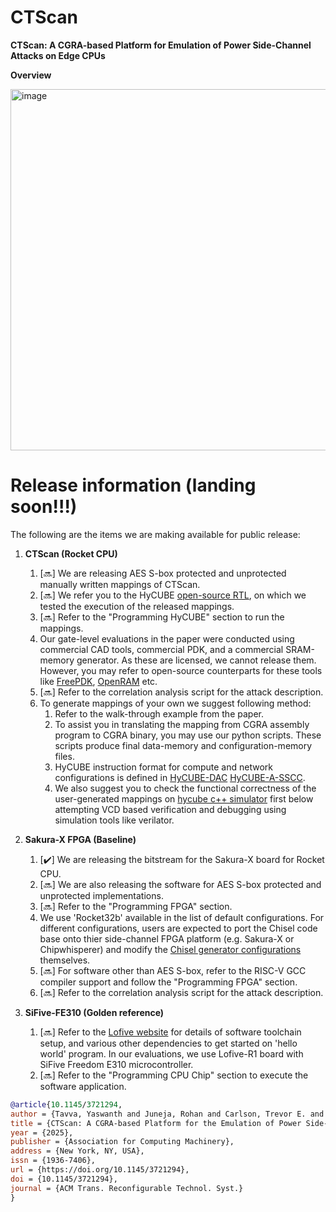 # CTScan
**CTScan: A CGRA-based Platform for Emulation of Power Side-Channel Attacks on Edge CPUs**

**Overview**



<img width="578" alt="image" src="https://github.com/user-attachments/assets/d4e1661b-141e-4af5-bb20-ea502e36bfa5" />


# **Release information (landing soon!!!)**

The following are the items we are making available for public release:

1. **CTScan (Rocket CPU)**  
    1. [🔜] We are releasing AES S-box protected and unprotected manually written mappings of CTScan.  
    2. [🔜] We refer you to the HyCUBE [open-source RTL](https://github.com/ecolab-nus/HyCUBE), on which we tested the execution of the released mappings.  
    3. [🔜] Refer to the "Programming HyCUBE" section to run the mappings.  
    4. Our gate-level evaluations in the paper were conducted using commercial CAD tools, commercial PDK, and a commercial SRAM-memory generator. As these are licensed, we cannot release them. However, you may refer to open-source counterparts for these tools like [FreePDK](https://github.com/mflowgen/freepdk-45nm), [OpenRAM](https://dl.acm.org/doi/10.1145/2966986.2980098) etc.   
    5. [🔜] Refer to the correlation analysis script for the attack description.
    6. To generate mappings of your own we suggest following method:
        1. Refer to the walk-through example from the paper.
        2. To assist you in translating the mapping from CGRA assembly program to CGRA binary, you may use our python scripts. These scripts produce final data-memory and configuration-memory files.
        3. HyCUBE instruction format for compute and network configurations is defined in [HyCUBE-DAC](https://ieeexplore.ieee.org/document/8060417) [HyCUBE-A-SSCC](https://ieeexplore.ieee.org/abstract/document/9056954).
        4. We also suggest you to check the functional correctness of the user-generated mappings on [hycube c++ simulator](https://github.com/ecolab-nus/morpher) first below attempting VCD based verification and debugging using simulation tools like verilator. 
                

2. **Sakura-X FPGA (Baseline)**  
    1. [✔️] We are releasing the bitstream for the Sakura-X board for Rocket CPU.
    2. [🔜] We are also releasing the software for AES S-box protected and unprotected implementations.  
    3. [🔜] Refer to the "Programming FPGA" section.  
    4. We use 'Rocket32b' available in the list of default configurations. For different configurations, users are expected to port the Chisel code base onto thier side-channel FPGA platform (e.g. Sakura-X or Chipwhisperer) and modify the [Chisel generator configurations](https://github.com/eugene-tarassov/vivado-risc-v) themselves.  
    5. [🔜] For software other than AES S-box, refer to the RISC-V GCC compiler support and follow the "Programming FPGA" section.  
    6. [🔜] Refer to the correlation analysis script for the attack description.  

3. **SiFive-FE310 (Golden reference)**  
    1. [🔜] Refer to the [Lofive website](https://github.com/mwelling/lofive) for details of software toolchain setup, and various other dependencies to get started on 'hello world' program. In our evaluations, we use Lofive-R1 board with SiFive Freedom E310 microcontroller.  
    2. [🔜] Refer to the "Programming CPU Chip" section to execute the software application.
  
```bibtex
@article{10.1145/3721294,
author = {Tavva, Yaswanth and Juneja, Rohan and Carlson, Trevor E. and Peh, Li-Shiuan},
title = {CTScan: A CGRA-based Platform for the Emulation of Power Side-Channel Attacks on Edge CPUs},
year = {2025},
publisher = {Association for Computing Machinery},
address = {New York, NY, USA},
issn = {1936-7406},
url = {https://doi.org/10.1145/3721294},
doi = {10.1145/3721294},
journal = {ACM Trans. Reconfigurable Technol. Syst.}
}
